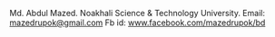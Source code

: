Md. Abdul Mazed.
Noakhali Science & Technology University.
Email: mazedrupok@gmail.com
Fb id: www.facebook.com/mazedrupok/bd
